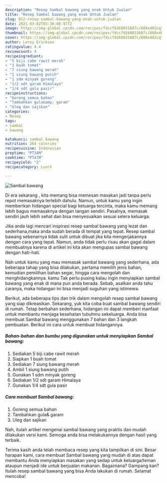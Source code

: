 ```yaml
---
description: "Resep Sambal bawang yang enak Untuk Jualan"
title: "Resep Sambal bawang yang enak Untuk Jualan"
slug: 812-resep-sambal-bawang-yang-enak-untuk-jualan
date: 2021-03-02T03:38:08.977Z
image: https://img-global.cpcdn.com/recipes/fdccf9268031607c/680x482cq70/sambal-bawang-foto-resep-utama.jpg
thumbnail: https://img-global.cpcdn.com/recipes/fdccf9268031607c/680x482cq70/sambal-bawang-foto-resep-utama.jpg
cover: https://img-global.cpcdn.com/recipes/fdccf9268031607c/680x482cq70/sambal-bawang-foto-resep-utama.jpg
author: Leroy Erickson
ratingvalue: 4.4
reviewcount: 4
recipeingredient:
- "5 biji cabe rawit merah"
- "1 buah tomat"
- "7 siung bawang merah"
- "1 siung bawang putih"
- "1 sdm minyak goreng"
- "1/2 sdt garam Himalaya"
- "1/4 sdt gula pasir"
recipeinstructions:
- "Goreng semua bahan"
- "Tambahkan gula&amp; garam"
- "Uleg dan sajikan"
categories:
- Resep
tags:
- sambal
- bawang

katakunci: sambal bawang 
nutrition: 264 calories
recipecuisine: Indonesian
preptime: "PT34M"
cooktime: "PT47M"
recipeyield: "2"
recipecategory: Lunch

---
```



![Sambal bawang](https://img-global.cpcdn.com/recipes/fdccf9268031607c/680x482cq70/sambal-bawang-foto-resep-utama.jpg)

Di era  sekarang , kita memang bisa memesan masakan jadi tanpa perlu repot memasaknya terlebih dahulu. Namun, untuk kamu yang ingin memberikan hidangan special bagi keluarga tercinta, maka kamu memang lebih bagus memasaknya dengan tangan sendiri. Pasalnya, memasak sendiri jauh lebih sehat dan bisa menyesuaikan sesuai selera keluarga.

Jika anda lagi mencari inspirasi resep sambal bawang yang lezat dan sederhana,maka anda sudah berada di tempat yang tepat. Resep sambal bawang  sebenarnya tidak sulit untuk dibuat jika kita mengerjakannya dengan cara yang tepat. Namun, anda tidak perlu risau akan gagal dalam membuatnya 
karena di artikel ini kita akan mengupas sambal bawang dengan hati-hati.  



Nah untuk kamu yang mau memasak sambal bawang yang sederhana, ada beberapa tahap yang bisa dilakukan, pertama memilih jenis bahan, kemudian pemilihan bahan segar, hingga cara mengolah dan menghidangkannya. kamu Tak perlu pusing kalau ingin menyiapkan sambal bawang yang enak di mana pun anda berada. Sebab, asalkan anda  tahu caranya, maka hidangan ini bisa menjadi suguhan yang istimewa.

Berikut, ada beberapa tips dan trik dalam mengolah resep sambal bawang yang siap dikreasikan. Sekarang, yuk kita coba buat sambal bawang sendiri di rumah. Tetap berbahan sederhana, hidangan ini dapat memberi manfaat untuk membantu menjaga kesehatan tubuhmu sekeluarga. Anda bisa membuat Sambal bawang menggunakan 7 bahan dan 3 langkah pembuatan. Berikut ini cara untuk membuat hidangannya.

<!--inarticleads1-->

##### Bahan-bahan dan bumbu yang digunakan untuk menyiapkan Sambal bawang:

1. Sediakan 5 biji cabe rawit merah
1. Siapkan 1 buah tomat
1. Sediakan 7 siung bawang merah
1. Ambil 1 siung bawang putih
1. Gunakan 1 sdm minyak goreng
1. Sediakan 1/2 sdt garam Himalaya
1. Gunakan 1/4 sdt gula pasir




<!--inarticleads2-->

##### Cara membuat Sambal bawang:

1. Goreng semua bahan
1. Tambahkan gula&amp; garam
1. Uleg dan sajikan




Nah, itulah artikel mengenai  sambal bawang  yang praktis dan mudah dilakukan versi kami. Semoga anda bisa melakukannya dengan hasil yang terbaik. 

Terima kasih anda telah membaca resep yang kita tampilkan di sini. Besar harapan kami, cara membuat  Sambal bawang yang mudah di atas dapat membantu Anda menyiapkan masakan yang sedap untuk keluarga/teman ataupun menjadi ide untuk berjualan makanan. Bagaimana? Gampang kan? Itulah resep sambal bawang yang bisa Anda lakukan di rumah. Selamat mencoba!

